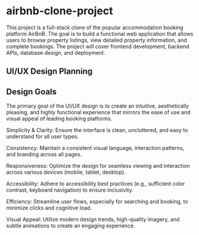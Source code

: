 # airbnb-clone-project

This project is a full-stack clone of the popular accommodation booking platform AirBnB. The goal is to build a functional web application that allows users to browse property listings, view detailed property information, and complete bookings. The project will cover frontend development, backend APIs, database design, and deployment.

## UI/UX Design Planning

## Design Goals

The primary goal of the UI/UX design is to create an intuitive, aesthetically pleasing, and highly functional experience that mirrors the ease of use and visual appeal of leading booking platforms.

Simplicity & Clarity: Ensure the interface is clean, uncluttered, and easy to understand for all user types.

Consistency: Maintain a consistent visual language, interaction patterns, and branding across all pages.

Responsiveness: Optimize the design for seamless viewing and interaction across various devices (mobile, tablet, desktop).

Accessibility: Adhere to accessibility best practices (e.g., sufficient color contrast, keyboard navigation) to ensure inclusivity.

Efficiency: Streamline user flows, especially for searching and booking, to minimize clicks and cognitive load.

Visual Appeal: Utilize modern design trends, high-quality imagery, and subtle animations to create an engaging experience.
